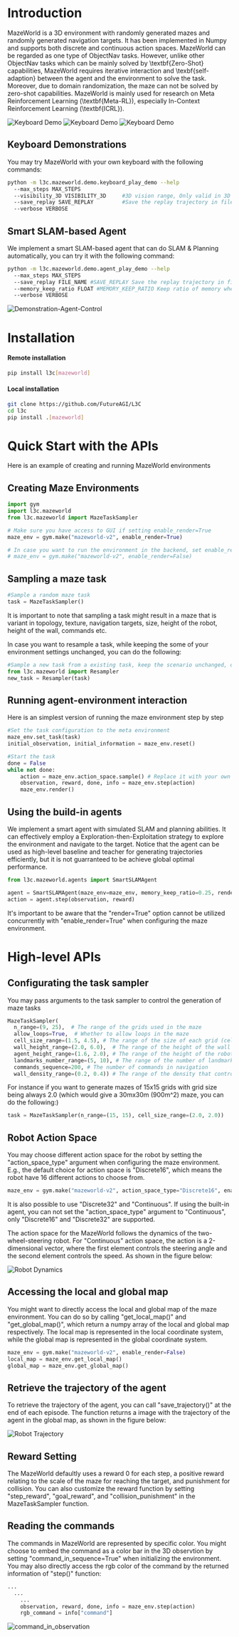 # Introduction

MazeWorld is a 3D environment with randomly generated mazes and randomly generated navigation targets. It has been implemented in Numpy and supports both discrete and continuous action spaces. MazeWorld can be regarded as one type of ObjectNav tasks. However, unlike other ObjectNav tasks which can be mainly solved by \textbf{Zero-Shot} capabilities, MazeWorld requires iterative interaction and \texbf{self-adaption} between the agent and the environment to solve the task. Moreover, due to domain randomization, the maze can not be solved by zero-shot capabilities. MazeWorld is mainly used for research on Meta Reinforcement Learning (\textbf{Meta-RL}), especially In-Context Reinforcement Learning (\textbf{ICRL}).
<div style="width: 960; overflow: hidden;">
  <img src="https://github.com/FutureAGI/DataPack/blob/main/demo/mazeworld/Keyboard-Demo-1.jpg" alt="Keyboard Demo">
  <img src="https://github.com/FutureAGI/DataPack/blob/main/demo/mazeworld/Keyboard-Demo-2.jpg" alt="Keyboard Demo">
  <img src="https://github.com/FutureAGI/DataPack/blob/main/demo/mazeworld/Keyboard-Demo-3.jpg" alt="Keyboard Demo">
</div>

## Keyboard Demonstrations

You may try MazeWorld with your own keyboard with the following commands:
```bash
python -m l3c.mazeworld.demo.keyboard_play_demo --help
  --max_steps MAX_STEPS
  --visibility_3D VISIBILITY_3D     #3D vision range, Only valid in 3D mode
  --save_replay SAVE_REPLAY         #Save the replay trajectory in file
  --verbose VERBOSE
```

## Smart SLAM-based Agent

We implement a smart SLAM-based agent that can do SLAM & Planning automatically, you can try it with the following command:
```bash
python -m l3c.mazeworld.demo.agent_play_demo --help
  --max_steps MAX_STEPS
  --save_replay FILE_NAME #SAVE_REPLAY Save the replay trajectory in file
  --memory_keep_ratio FLOAT #MEMORY_KEEP_RATIO Keep ratio of memory when the agent switch from short to long term memory. 1.0 means perfect memory, 0.0 means no memory
  --verbose VERBOSE 
```

![Demonstration-Agent-Control](https://github.com/FutureAGI/DataPack/blob/main/demo/mazeworld/AgentDemo.gif) 

# Installation

#### Remote installation
```bash
pip install l3c[mazeworld]
```

#### Local installation
```bash
git clone https://github.com/FutureAGI/L3C
cd l3c
pip install .[mazeworld]
```

# Quick Start with the APIs

Here is an example of creating and running MazeWorld environments

## Creating Maze Environments
```python
import gym
import l3c.mazeworld
from l3c.mazeworld import MazeTaskSampler

# Make sure you have access to GUI if setting enable_render=True
maze_env = gym.make("mazeworld-v2", enable_render=True)

# In case you want to run the environment in the backend, set enable_render=False
# maze_env = gym.make("mazeworld-v2", enable_render=False)
```

## Sampling a maze task

```python
#Sample a random maze task
task = MazeTaskSampler()
```

It is important to note that sampling a task might result in a maze that is variant in topology, texture, navigation targets, size, height of the robot, height of the wall, commands etc.

In case you want to resample a task, while keeping the some of your environment settings unchanged, you can do the following:

```python
#Sample a new task from a existing task, keep the scenario unchanged, only change the commands and start point
from l3c.mazeworld import Resampler
new_task = Resampler(task)
```

## Running agent-environment interaction

Here is an simplest version of running the maze environment step by step

```python
#Set the task configuration to the meta environment
maze_env.set_task(task)
initial_observation, initial_information = maze_env.reset()

#Start the task
done = False
while not done:
    action = maze_env.action_space.sample() # Replace it with your own policy function
    observation, reward, done, info = maze_env.step(action)
    maze_env.render()
```

## Using the build-in agents

We implement a smart agent with simulated SLAM and planning abilities. It can effectively employ a Exploration-then-Exploitation strategy to explore the environment and navigate to the target. Notice that the agent can be used as high-level baseline and teacher for generating trajectories efficiently, but it is not guarranteed to be achieve global optimal performance.

```python
from l3c.mazeworld.agents import SmartSLAMAgent

agent = SmartSLAMAgent(maze_env=maze_env, memory_keep_ratio=0.25, render=True) # memory_keep_ratio=0.25 means the agent only keeps 25% of what it sees in the long term memory
action = agent.step(observation, reward)
```
It's important to be aware that the "render=True" option cannot be utilized concurrently with "enable_render=True" when configuring the maze environment.

# High-level APIs

## Configurating the task sampler

You may pass arguments to the task sampler to control the generation of maze tasks

```python
MazeTaskSampler(
  n_range=(9, 25),  # The range of the grids used in the maze
  allow_loops=True,  # Whether to allow loops in the maze
  cell_size_range=(1.5, 4.5), # The range of the size of each grid (cell)
  wall_height_range=(2.0, 6.0),  # The range of the height of the wall
  agent_height_range=(1.6, 2.0), # The range of the height of the robot
  landmarks_number_range=(5, 10), # The range of the number of landmarks (navigation targets)
  commands_sequence=200, # The number of commands in navigation
  wall_density_range=(0.2, 0.4)) # The range of the density that controls the fraction of the wall
```

For instance if you want to generate mazes of 15x15 grids with grid size being always 2.0 (which would give a 30mx30m (900m^2) maze, you can do the following:)
```python
task = MazeTaskSampler(n_range=(15, 15), cell_size_range=(2.0, 2.0))
```

## Robot Action Space

You may choose different action space for the robot by setting the "action_space_type" argument when configuring the maze environment. E.g., the default choice for action space is "Discrete16", which means the robot have 16 different actions to choose from.

```python
maze_env = gym.make("mazeworld-v2", action_space_type="Discrete16", enable_render=False)
```

It is also possible to use "Discrete32" and "Continuous". If using the built-in agent, you can not set the "action_space_type" argument to "Continuous", only "Discrete16" and "Discrete32" are supported.

The action space for the MazeWorld follows the dynamics of the two-wheel-steering robot. For "Continuous" action space, the action is a 2-dimensional vector, where the first element controls the steering angle and the second element controls the speed. As shown in the figure below:

<div style="width: 240; overflow: hidden;">
  <img src="https://github.com/FutureAGI/DataPack/blob/main/demo/mazeworld/Dynamics.jpg" alt="Robot Dynamics">
</div>

## Accessing the local and global map

You might want to directly access the local and global map of the maze environment. You can do so by calling "get_local_map()" and "get_global_map()", which return a numpy array of the local and global map respectively. The local map is represented in the local coordinate system, while the global map is represented in the global coordinate system.

```python
maze_env = gym.make("mazeworld-v2", enable_render=False)
local_map = maze_env.get_local_map()
global_map = maze_env.get_global_map()
```

## Retrieve the trajectory of the agent

To retrieve the trajectory of the agent, you can call "save_trajectory()" at the end of each episode. The function returns a image with the trajectory of the agent in the global map, as shown in the figure below:

<div style="width: 320; overflow: hidden;">
  <img src="https://github.com/FutureAGI/DataPack/blob/main/demo/mazeworld/TrajectoryDemo.png" alt="Robot Trajectory">
</div>

## Reward Setting

The MazeWorld defaultly uses a reward 0 for each step, a positive reward relating to the scale of the maze for reaching the target, and punishment for collision. You can also customize the reward function by setting "step_reward", "goal_reward", and "collision_punishment" in the MazeTaskSampler function.

## Reading the commands

The commands in MazeWorld are represented by specific color. You might choose to embed the command as a color bar in the 3D observtion by setting "command_in_sequence=True" when initializing the environment. You may also directly access the rgb color of the command by the returned information of "step()" function:

```python
...
  ...
    ...
    observation, reward, done, info = maze_env.step(action)
    rgb_command = info["command"]
```

<div style="width: 480; overflow: hidden;">
  <img src="https://github.com/FutureAGI/DataPack/blob/main/demo/mazeworld/CommandDemo.jpg" alt="command_in_observation">
</div>